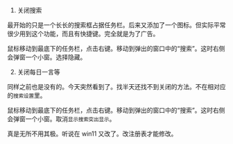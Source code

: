 1. 关闭搜索

最开始的只是一个长长的搜索框占据任务栏。后来又添加了一个图标。但实际平常很少用到这个功能，而且有快捷键。完全就是为了广告。

鼠标移动到最底下的任务栏，点击右键。移动到弹出的窗口中的“搜索”。这时右侧会弹窗一个小窗。选择隐藏。

2. 关闭每日一言等

同样之前也是没有的。今天突然看到了。找半天还找不到关闭的方法。不在相对应的`搜索设置`里。

鼠标移动到最底下的任务栏，点击右键。移动到弹出的窗口中的“搜索”。这时右侧会弹窗一个小窗。取消`显示搜索突出显示`。

真是无所不用其极。听说在 win11 又改了。改注册表才能修改。